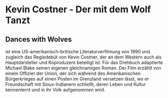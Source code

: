 # Kevin Costner - Der mit dem Wolf Tanzt
##                Dances with Wolves

ist eine US-amerikanisch-britische Literaturverfilmung von 1990 und zugleich das Regiedebüt von Kevin Costner, der an dem Western auch als Hauptdarsteller und Koproduzent beteiligt ist. Für das Drehbuch adaptierte Michael Blake seinen eigenen gleichnamigen Roman. Der Film erzählt von einem Offizier der Union, der sich während des Amerikanischen Bürgerkrieges auf einen Posten im Grenzland versetzen lässt, wo er Freundschaft mit Sioux-Indianern schließt, deren Leben und Kultur kennenlernt und in ihr Volk aufgenommen wird.

